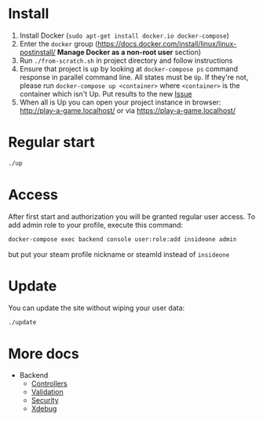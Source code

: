 # Install

1. Install Docker (`sudo apt-get install docker.io docker-compose`)
1. Enter the `docker` group (https://docs.docker.com/install/linux/linux-postinstall/ **Manage Docker as a non-root user** section)
1. Run `./from-scratch.sh` in project directory and follow instructions
1. Ensure that project is up by looking at `docker-compose ps` command response in parallel command line. All states must be `Up`. If they're not, please run `docker-compose up <container>` where `<container>` is the container which isn't Up. Put results to the new [Issue](TODO:link_to_new_issue)
1. When all is Up you can open your project instance in browser: http://play-a-game.localhost/ or via https://play-a-game.localhost/

# Regular start

```bash
./up
```

# Access

After first start and authorization you will be granted regular user access. To add admin role to your profile, execute this command:

```bash
docker-compose exec backend console user:role:add insideone admin
```

but put your steam profile nickname or steamId instead of `insideone`

# Update

You can update the site without wiping your user data:

```bash
./update
```

# More docs

* Backend
  * [Controllers](docs/backend/controllers.md)
  * [Validation](docs/backend/validation.md)
  * [Security](docs/backend/security.md)
  * [Xdebug](docs/backend/xdebug.md)
